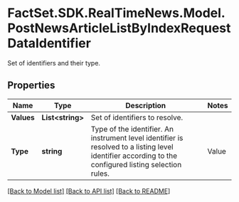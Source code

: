 # FactSet.SDK.RealTimeNews.Model.PostNewsArticleListByIndexRequestDataIdentifier
Set of identifiers and their type.

## Properties

Name | Type | Description | Notes
------------ | ------------- | ------------- | -------------
**Values** | **List&lt;string&gt;** | Set of identifiers to resolve. | 
**Type** | **string** | Type of the identifier. An instrument level identifier is resolved to a listing level identifier according to the configured listing selection rules. | Value | Description | | - -- | - -- | | idInstrument | MDG identifier of an instrument. | | idNotation | MDG identifier of a listing. | | fdsPermanentIdentifierSecurity | FactSet Permanent Identifier on security level. | | fdsPermanentIdentifierListing | FactSet Permanent Identifier on listing level. | | fdsPermanentIdentifierRegional | Regional FactSet Permanent Identifier, identifying the primary listing in the region. | | tickerExchange | FactSet market symbol of a listing. | | tickerRegion | Regional FactSet ticker symbol, identifying the primary listing in the region. | | sedol | SEDOL or IDII of a listing. | | isin | ISIN of an instrument. | | wkn | WKN of an instrument. | | valor | Valor number of an instrument. | | cusip | CUSIP or CINS identifier of an instrument |   | 

[[Back to Model list]](../README.md#documentation-for-models) [[Back to API list]](../README.md#documentation-for-api-endpoints) [[Back to README]](../README.md)

